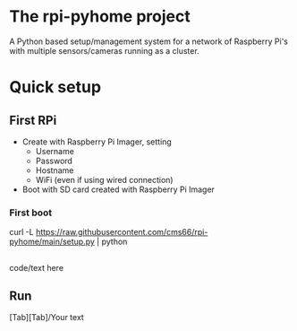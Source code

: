 # The rpi-pyhome project
A Python based setup/management system for a network of Raspberry Pi's with multiple sensors/cameras running as a cluster.

# Quick setup
## First RPi
 - Create with Raspberry Pi Imager, setting
   - Username
   - Password
   - Hostname
   - WiFi (even if using wired connection)
 - Boot with SD card created with Raspberry Pi Imager

### First boot
  curl -L https://raw.githubusercontent.com/cms66/rpi-pyhome/main/setup.py | python

##
<tab><tab>code/text here

## Run
[Tab][Tab]/Your text
